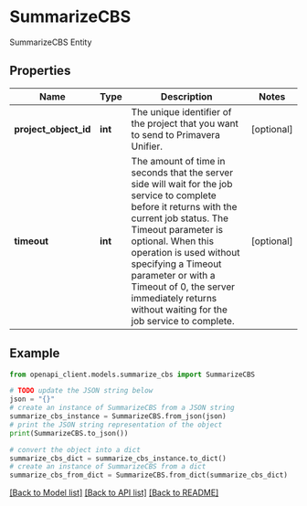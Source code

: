 # SummarizeCBS

SummarizeCBS Entity

## Properties

Name | Type | Description | Notes
------------ | ------------- | ------------- | -------------
**project_object_id** | **int** | The unique identifier of the project that you want to send to Primavera Unifier. | [optional] 
**timeout** | **int** | The amount of time in seconds that the server side will wait for the job service to complete before it returns with the current job status. The Timeout parameter is optional. When this operation is used without specifying a Timeout parameter or with a Timeout of 0, the server immediately returns without waiting for the job service to complete. | [optional] 

## Example

```python
from openapi_client.models.summarize_cbs import SummarizeCBS

# TODO update the JSON string below
json = "{}"
# create an instance of SummarizeCBS from a JSON string
summarize_cbs_instance = SummarizeCBS.from_json(json)
# print the JSON string representation of the object
print(SummarizeCBS.to_json())

# convert the object into a dict
summarize_cbs_dict = summarize_cbs_instance.to_dict()
# create an instance of SummarizeCBS from a dict
summarize_cbs_from_dict = SummarizeCBS.from_dict(summarize_cbs_dict)
```
[[Back to Model list]](../README.md#documentation-for-models) [[Back to API list]](../README.md#documentation-for-api-endpoints) [[Back to README]](../README.md)


